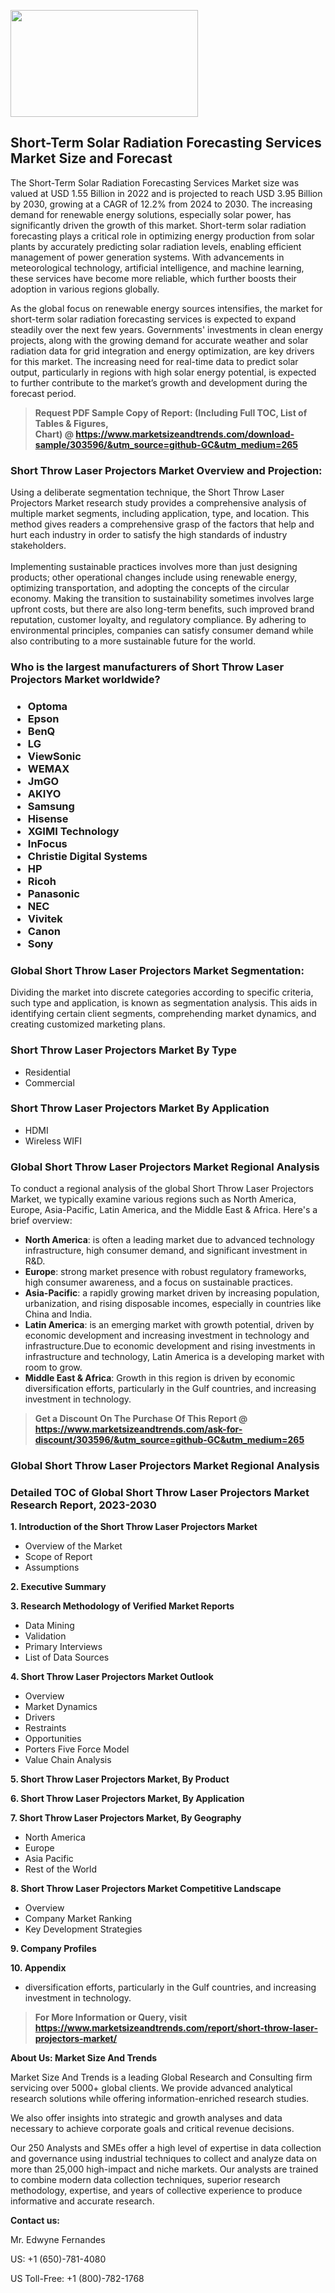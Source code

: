<p><img class="alignnone size-medium wp-image-20088" src="https://ffe5etoiles.com/wp-content/uploads/2024/12/MST1-300x171.png" alt="" width="300" height="171" /></p><h2>Short-Term Solar Radiation Forecasting Services Market Size and Forecast</h2><p>The Short-Term Solar Radiation Forecasting Services Market size was valued at USD 1.55 Billion in 2022 and is projected to reach USD 3.95 Billion by 2030, growing at a CAGR of 12.2% from 2024 to 2030. The increasing demand for renewable energy solutions, especially solar power, has significantly driven the growth of this market. Short-term solar radiation forecasting plays a critical role in optimizing energy production from solar plants by accurately predicting solar radiation levels, enabling efficient management of power generation systems. With advancements in meteorological technology, artificial intelligence, and machine learning, these services have become more reliable, which further boosts their adoption in various regions globally.</p><p>As the global focus on renewable energy sources intensifies, the market for short-term solar radiation forecasting services is expected to expand steadily over the next few years. Governments' investments in clean energy projects, along with the growing demand for accurate weather and solar radiation data for grid integration and energy optimization, are key drivers for this market. The increasing need for real-time data to predict solar output, particularly in regions with high solar energy potential, is expected to further contribute to the market’s growth and development during the forecast period.</p></p><blockquote id="" class=""><strong>Request PDF Sample Copy of Report: (Including Full TOC, List of Tables &amp; Figures, Chart)&nbsp;@&nbsp;<strong><a href="https://www.marketsizeandtrends.com/download-sample/303596/&utm_source=github-GC&utm_medium=265" target="_blank">https://www.marketsizeandtrends.com/download-sample/303596/&utm_source=github-GC&utm_medium=265</a></strong></strong></blockquote><h3 id="" class="">Short Throw Laser Projectors Market&nbsp;Overview and Projection:</h3><p id="" class="">Using a deliberate segmentation technique, the Short Throw Laser Projectors Market research study provides a comprehensive analysis of multiple market segments, including application, type, and location. This method gives readers a comprehensive grasp of the factors that help and hurt each industry in order to satisfy the high standards of industry stakeholders. <br /> <br />Implementing sustainable practices involves more than just designing products; other operational changes include using renewable energy, optimizing transportation, and adopting the concepts of the circular economy. Making the transition to sustainability sometimes involves large upfront costs, but there are also long-term benefits, such improved brand reputation, customer loyalty, and regulatory compliance. By adhering to environmental principles, companies can satisfy consumer demand while also contributing to a more sustainable future for the world.</p><h3 id="" class="">Who is the largest manufacturers of&nbsp;Short Throw Laser Projectors Market worldwide?</h3><h3 class=""><p><ul><li>Optoma </li><li> Epson </li><li> BenQ </li><li> LG </li><li> ViewSonic </li><li> WEMAX </li><li> JmGO </li><li> AKIYO </li><li> Samsung </li><li> Hisense </li><li> XGIMI Technology </li><li> InFocus </li><li> Christie Digital Systems </li><li> HP </li><li> Ricoh </li><li> Panasonic </li><li> NEC </li><li> Vivitek </li><li> Canon </li><li> Sony</li></ul></p></h3><h3 id="" class="">Global&nbsp;Short Throw Laser Projectors Market Segmentation:</h3><p id="" class="">Dividing the market into discrete categories according to specific criteria, such type and application, is known as segmentation analysis. This aids in identifying certain client segments, comprehending market dynamics, and creating customized marketing plans.</p><h3 id="" class="">Short Throw Laser Projectors Market&nbsp;By Type</h3><p><p><ul><li>Residential</li><li> Commercial</p></li></ul></p></p><h3 id="" class="">Short Throw Laser Projectors Market&nbsp;By Application</h3><p class=""><p><ul><li>HDMI</li><li> Wireless WIFI</li></ul></p></p><h3 id="" class="">Global Short Throw Laser Projectors Market Regional Analysis</h3><p id="" class="">To conduct a regional analysis of the global Short Throw Laser Projectors Market, we typically examine various regions such as North America, Europe, Asia-Pacific, Latin America, and the Middle East &amp; Africa. Here's a brief overview:</p><ul><li><strong>North America</strong>: is often a leading market due to advanced technology infrastructure, high consumer demand, and significant investment in R&amp;D.</li><li><strong>Europe</strong>: strong market presence with robust regulatory frameworks, high consumer awareness, and a focus on sustainable practices.</li><li><strong>Asia-Pacific</strong>: a rapidly growing market driven by increasing population, urbanization, and rising disposable incomes, especially in countries like China and India.</li><li><strong>Latin America</strong>: is an emerging market with growth potential, driven by economic development and increasing investment in technology and infrastructure.Due to economic development and rising investments in infrastructure and technology, Latin America is a developing market with room to grow.</li><li><strong>Middle East &amp; Africa</strong>: Growth in this region is driven by economic diversification efforts, particularly in the Gulf countries, and increasing investment in technology.</li></ul><blockquote id="" class=""><strong>Get a Discount On The Purchase Of This Report @ <strong><a href="https://www.marketsizeandtrends.com/ask-for-discount/303596/&utm_source=github-GC&utm_medium=265" target="_blank">https://www.marketsizeandtrends.com/ask-for-discount/303596/&utm_source=github-GC&utm_medium=265</a></strong></strong></blockquote><h3 id="" class="">Global Short Throw Laser Projectors Market Regional Analysis</h3><h3 id="" class="">Detailed TOC of Global Short Throw Laser Projectors Market Research Report, 2023-2030</h3><p id="" class=""><strong>1. Introduction of the Short Throw Laser Projectors Market</strong></p><ul><li>Overview of the Market</li><li>Scope of Report</li><li>Assumptions</li></ul><p id="" class=""><strong>2. Executive Summary</strong></p><p id="" class=""><strong>3. Research Methodology of Verified Market Reports</strong></p><ul><li>Data Mining</li><li>Validation</li><li>Primary Interviews</li><li>List of Data Sources</li></ul><p id="" class=""><strong>4. Short Throw Laser Projectors Market Outlook</strong></p><ul><li>Overview</li><li>Market Dynamics</li><li>Drivers</li><li>Restraints</li><li>Opportunities</li><li>Porters Five Force Model</li><li>Value Chain Analysis</li></ul><p id="" class=""><strong>5. Short Throw Laser Projectors Market, By Product</strong></p><p id="" class=""><strong>6. Short Throw Laser Projectors Market, By Application</strong></p><p id="" class=""><strong>7. Short Throw Laser Projectors Market, By Geography</strong></p><ul><li>North America</li><li>Europe</li><li>Asia Pacific</li><li>Rest of the World</li></ul><p id="" class=""><strong>8. Short Throw Laser Projectors Market Competitive Landscape</strong></p><ul><li>Overview</li><li>Company Market Ranking</li><li>Key Development Strategies</li></ul><p id="" class=""><strong>9. Company Profiles</strong></p><p id="" class=""><strong>10. Appendix</strong></p><ul><li>diversification efforts, particularly in the Gulf countries, and increasing investment in technology.</li></ul><blockquote id="" class=""><strong>For More Information or Query, visit <strong><strong><a href="https://www.marketsizeandtrends.com/report/short-throw-laser-projectors-market/" target="_blank">https://www.marketsizeandtrends.com/report/short-throw-laser-projectors-market/</a></strong></strong></strong></blockquote><p id="" class=""><strong>About Us: Market Size And Trends</strong></p><p id="" class="">Market Size And Trends is a leading Global Research and Consulting firm servicing over 5000+ global clients. We provide advanced analytical research solutions while offering information-enriched research studies.</p><p id="" class="">We also offer insights into strategic and growth analyses and data necessary to achieve corporate goals and critical revenue decisions.</p><p id="" class="">Our 250 Analysts and SMEs offer a high level of expertise in data collection and governance using industrial techniques to collect and analyze data on more than 25,000 high-impact and niche markets. Our analysts are trained to combine modern data collection techniques, superior research methodology, expertise, and years of collective experience to produce informative and accurate research.</p><p id="" class=""><strong>Contact us:</strong></p><p id="" class="">Mr. Edwyne Fernandes</p><p id="" class="">US: +1 (650)-781-4080</p><p id="" class="">US Toll-Free: +1 (800)-782-1768</p>
